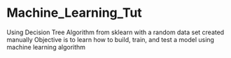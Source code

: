 # Machine_Learning_Tut

Using Decision Tree Algorithm from sklearn with a random data set created manually 
Objective is to learn how to build, train, and test a model using  machine learning algorithm
